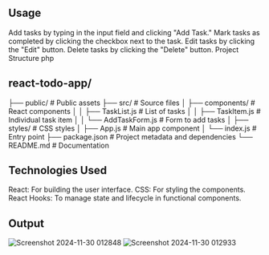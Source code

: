 ## Usage
Add tasks by typing in the input field and clicking "Add Task."
Mark tasks as completed by clicking the checkbox next to the task.
Edit tasks by clicking the "Edit" button.
Delete tasks by clicking the "Delete" button.
Project Structure
php
## react-todo-app/
├── public/                # Public assets
├── src/                   # Source files
│   ├── components/        # React components
│   │   ├── TaskList.js    # List of tasks
│   │   ├── TaskItem.js    # Individual task item
│   │   └── AddTaskForm.js # Form to add tasks
│   ├── styles/            # CSS styles
│   ├── App.js             # Main app component
│   └── index.js           # Entry point
├── package.json           # Project metadata and dependencies
└── README.md              # Documentation
## Technologies Used
React: For building the user interface.
CSS: For styling the components.
React Hooks: To manage state and lifecycle in functional components.

## Output        
![Screenshot 2024-11-30 012848](https://github.com/user-attachments/assets/e2844ad5-8c76-4b53-bec5-854e6a742b9f)
![Screenshot 2024-11-30 012933](https://github.com/user-attachments/assets/b96aeed6-e0ec-415d-8fb4-4ba6ce04e22b)
